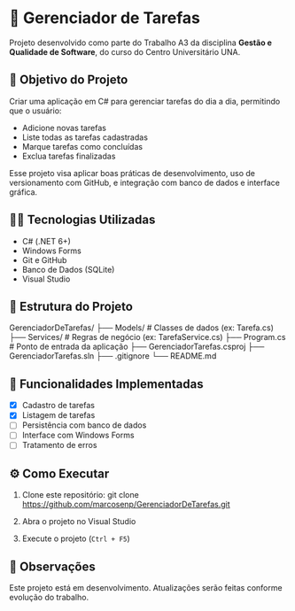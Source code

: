 # 📝 Gerenciador de Tarefas

Projeto desenvolvido como parte do Trabalho A3 da disciplina **Gestão e Qualidade de Software**, do curso do Centro Universitário UNA.

## 🎯 Objetivo do Projeto

Criar uma aplicação em C# para gerenciar tarefas do dia a dia, permitindo que o usuário:

- Adicione novas tarefas
- Liste todas as tarefas cadastradas
- Marque tarefas como concluídas
- Exclua tarefas finalizadas

Esse projeto visa aplicar boas práticas de desenvolvimento, uso de versionamento com GitHub, e integração com banco de dados e interface gráfica.

## 👨‍💻 Tecnologias Utilizadas

- C# (.NET 6+)
- Windows Forms
- Git e GitHub
- Banco de Dados (SQLite)
- Visual Studio

## 📁 Estrutura do Projeto
GerenciadorDeTarefas/ ├── Models/ # Classes de dados (ex: Tarefa.cs) ├── Services/ # Regras de negócio (ex: TarefaService.cs) ├── Program.cs # Ponto de entrada da aplicação ├── GerenciadorTarefas.csproj ├── GerenciadorTarefas.sln ├── .gitignore └── README.md


## 🧪 Funcionalidades Implementadas

- [x] Cadastro de tarefas
- [x] Listagem de tarefas
- [ ] Persistência com banco de dados
- [ ] Interface com Windows Forms
- [ ] Tratamento de erros

## ⚙️ Como Executar

1. Clone este repositório: git clone https://github.com/marcosenp/GerenciadorDeTarefas.git

2. Abra o projeto no Visual Studio

3. Execute o projeto (`Ctrl + F5`)

## 📌 Observações

Este projeto está em desenvolvimento. Atualizações serão feitas conforme evolução do trabalho.
